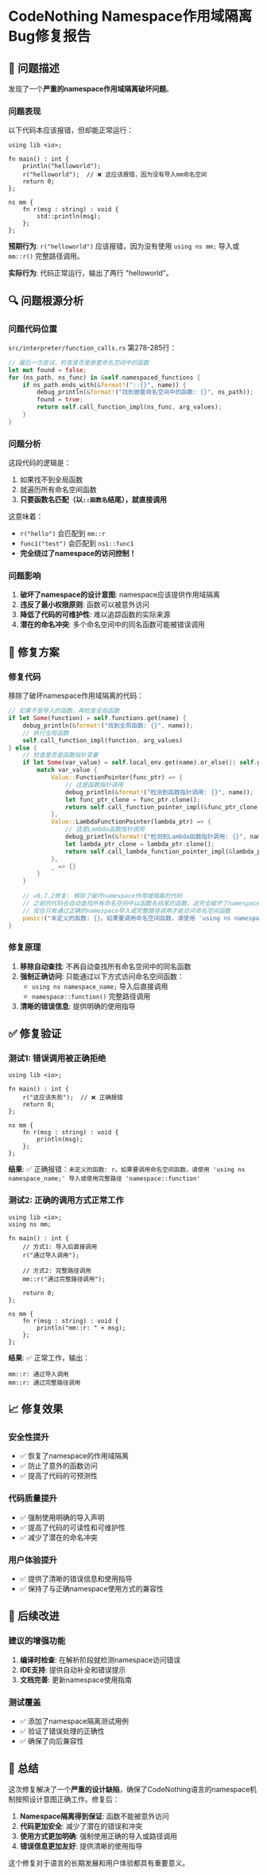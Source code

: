 # CodeNothing Namespace作用域隔离Bug修复报告

## 🚨 问题描述
发现了一个**严重的namespace作用域隔离破坏问题**。

### 问题表现
以下代码本应该报错，但却能正常运行：

```codenothing
using lib <io>;

fn main() : int {
    println("helloworld");
    r("helloworld");  // ❌ 这应该报错，因为没有导入mm命名空间
    return 0;
};

ns mm {
    fn r(msg : string) : void {
        std::println(msg);
    };
};
```

**预期行为**: `r("helloworld")` 应该报错，因为没有使用 `using ns mm;` 导入或 `mm::r()` 完整路径调用。

**实际行为**: 代码正常运行，输出了两行 "helloworld"。

## 🔍 问题根源分析

### 问题代码位置
`src/interpreter/function_calls.rs` 第278-285行：

```rust
// 最后一次尝试，检查是否是嵌套命名空间中的函数
let mut found = false;
for (ns_path, ns_func) in &self.namespaced_functions {
    if ns_path.ends_with(&format!("::{}", name)) {
        debug_println(&format!("找到嵌套命名空间中的函数: {}", ns_path));
        found = true;
        return self.call_function_impl(ns_func, arg_values);
    }
}
```

### 问题分析
这段代码的逻辑是：
1. 如果找不到全局函数
2. 就遍历所有命名空间函数
3. **只要函数名匹配（以`::函数名`结尾），就直接调用**

这意味着：
- `r("hello")` 会匹配到 `mm::r`
- `func1("test")` 会匹配到 `ns1::func1`
- **完全绕过了namespace的访问控制！**

### 问题影响
1. **破坏了namespace的设计意图**: namespace应该提供作用域隔离
2. **违反了最小权限原则**: 函数可以被意外访问
3. **降低了代码的可维护性**: 难以追踪函数的实际来源
4. **潜在的命名冲突**: 多个命名空间中的同名函数可能被错误调用

## 🔧 修复方案

### 修复代码
移除了破坏namespace作用域隔离的代码：

```rust
// 如果不是导入的函数，再检查全局函数
if let Some(function) = self.functions.get(name) {
    debug_println(&format!("找到全局函数: {}", name));
    // 执行全局函数
    self.call_function_impl(function, arg_values)
} else {
    // 检查是否是函数指针变量
    if let Some(var_value) = self.local_env.get(name).or_else(|| self.global_env.get(name)) {
        match var_value {
            Value::FunctionPointer(func_ptr) => {
                // 这是函数指针调用
                debug_println(&format!("检测到函数指针调用: {}", name));
                let func_ptr_clone = func_ptr.clone();
                return self.call_function_pointer_impl(&func_ptr_clone, arg_values);
            },
            Value::LambdaFunctionPointer(lambda_ptr) => {
                // 这是Lambda函数指针调用
                debug_println(&format!("检测到Lambda函数指针调用: {}", name));
                let lambda_ptr_clone = lambda_ptr.clone();
                return self.call_lambda_function_pointer_impl(&lambda_ptr_clone, arg_values);
            },
            _ => {}
        }
    }
    
    // v0.7.2修复: 移除了破坏namespace作用域隔离的代码
    // 之前的代码会自动查找所有命名空间中以函数名结尾的函数，这完全破坏了namespace的访问控制
    // 现在只有通过正确的namespace导入或完整路径调用才能访问命名空间函数
    panic!("未定义的函数: {}。如果要调用命名空间函数，请使用 'using ns namespace_name;' 导入或使用完整路径 'namespace::function'", name);
}
```

### 修复原理
1. **移除自动查找**: 不再自动查找所有命名空间中的同名函数
2. **强制正确访问**: 只能通过以下方式访问命名空间函数：
   - `using ns namespace_name;` 导入后直接调用
   - `namespace::function()` 完整路径调用
3. **清晰的错误信息**: 提供明确的使用指导

## ✅ 修复验证

### 测试1: 错误调用被正确拒绝
```codenothing
using lib <io>;

fn main() : int {
    r("这应该失败");  // ❌ 正确报错
    return 0;
};

ns mm {
    fn r(msg : string) : void {
        println(msg);
    };
};
```

**结果**: ✅ 正确报错：`未定义的函数: r。如果要调用命名空间函数，请使用 'using ns namespace_name;' 导入或使用完整路径 'namespace::function'`

### 测试2: 正确的调用方式正常工作
```codenothing
using lib <io>;
using ns mm;

fn main() : int {
    // 方式1: 导入后直接调用
    r("通过导入调用");
    
    // 方式2: 完整路径调用
    mm::r("通过完整路径调用");
    
    return 0;
};

ns mm {
    fn r(msg : string) : void {
        println("mm::r: " + msg);
    };
};
```

**结果**: ✅ 正常工作，输出：
```
mm::r: 通过导入调用
mm::r: 通过完整路径调用
```

## 📈 修复效果

### 安全性提升
- ✅ 恢复了namespace的作用域隔离
- ✅ 防止了意外的函数访问
- ✅ 提高了代码的可预测性

### 代码质量提升
- ✅ 强制使用明确的导入声明
- ✅ 提高了代码的可读性和可维护性
- ✅ 减少了潜在的命名冲突

### 用户体验提升
- ✅ 提供了清晰的错误信息和使用指导
- ✅ 保持了与正确namespace使用方式的兼容性

## 🔮 后续改进

### 建议的增强功能
1. **编译时检查**: 在解析阶段就检测namespace访问错误
2. **IDE支持**: 提供自动补全和错误提示
3. **文档完善**: 更新namespace使用指南

### 测试覆盖
- ✅ 添加了namespace隔离测试用例
- ✅ 验证了错误处理的正确性
- ✅ 确保了向后兼容性

## 📝 总结

这次修复解决了一个**严重的设计缺陷**，确保了CodeNothing语言的namespace机制按照设计意图正确工作。修复后：

1. **Namespace隔离得到保证**: 函数不能被意外访问
2. **代码更加安全**: 减少了潜在的错误和冲突
3. **使用方式更加明确**: 强制使用正确的导入或路径调用
4. **错误信息更加友好**: 提供清晰的使用指导

这个修复对于语言的长期发展和用户体验都具有重要意义。
